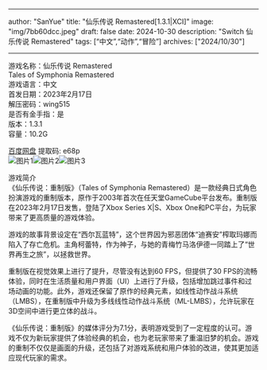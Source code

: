 
---
author: "SanYue"
title: "仙乐传说 Remastered[1.3.1|XCI]"
image: "img/7bb60dcc.jpeg"
draft: false
date: 2024-10-30
description: "Switch 仙乐传说 Remastered"
tags: [“中文”,“动作”,“冒险”]
archives: ["2024/10/30"]

---

游戏名称：仙乐传说 Remastered   
Tales of Symphonia Remastered    
游戏语言：中文  
首发日期：2023年2月17日  
解压密码：wing515  
是否有金手指：是  
版本：1.3.1   
容量：10.2G

[百度网盘](https://pan.baidu.com/s/1iKSb76IE_6L-ZeQUCjSqcw) 提取码: e68p  
![图片1](img/scix3e.jpg)![图片2](img/scix3i.jpg)![图片3](img/scix3g.jpg)  

游戏简介  
《仙乐传说：重制版》（Tales of Symphonia Remastered）是一款经典日式角色扮演游戏的重制版本，原作于2003年首次在任天堂GameCube平台发布。重制版在2023年2月17日发售，登陆了Xbox Series X|S、Xbox One和PC平台，为玩家带来了更高质量的游戏体验。

游戏的故事背景设定在“西尔瓦蓝特”，这个世界因为邪恶团体“迪赛安”榨取玛娜而陷入了存亡危机。主角柯蕾特，作为神子，与她的青梅竹马洛伊德一同踏上了“世界再生之旅”，以拯救世界。

重制版在视觉效果上进行了提升，尽管没有达到60 FPS，但提供了30 FPS的流畅体验，同时在生活质量和用户界面（UI）上进行了升级，包括增加跳过事件和过场动画的功能。此外，游戏还保留了原作的经典元素，如线性动作战斗系统（LMBS），在重制版中升级为多线线性动作战斗系统（ML-LMBS），允许玩家在3D空间中进行更立体的战斗。

《仙乐传说：重制版》的媒体评分为7.1分，表明游戏受到了一定程度的认可。游戏不仅为新玩家提供了体验经典的机会，也为老玩家带来了重温旧梦的机会。游戏的重制不仅仅是画面的升级，还包括了对游戏系统和用户体验的改进，使其更加适应现代玩家的需求。
